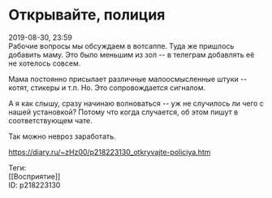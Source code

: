 Открывайте, полиция
====================

   
 2019-08-30, 23:59   
  Рабочие вопросы мы обсуждаем в вотсаппе. Туда же пришлось добавить маму. Это было меньшим из зол -- в телеграм добавлять её не хотелось совсем.   
   
 Мама постоянно присылает различные малоосмысленные штуки -- котят, стикеры и т.п. Но. Это сопровождается сигналом.   
   
 А я как слышу, сразу начинаю волноваться -- уж не случилось ли чего с нашей установкой? Потому что когда случается, об этом пишут в соответствующем чате.   
   
 Так можно невроз заработать.   
    
 <https://diary.ru/~zHz00/p218223130_otkryvajte-policiya.htm>   
   
 Теги:   
 [[Восприятие]]   
 ID: p218223130